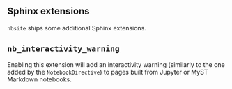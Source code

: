 ## Sphinx extensions

`nbsite` ships some additional Sphinx extensions.

## `nb_interactivity_warning`

Enabling this extension will add an interactivity warning (similarly to the one added by the `NotebookDirective`) to pages built from Jupyter or MyST Markdown notebooks.
